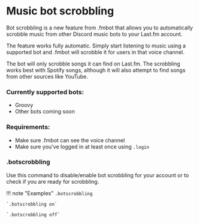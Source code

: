 # Music bot scrobbling

Bot scrobbling is a new feature from .fmbot that allows you to automatically scrobble music from other Discord music bots to your Last.fm account. 

The feature works fully automatic. Simply start listening to music using a supported bot and .fmbot will scrobble it for users in that voice channel.

The bot will only scrobble songs it can find on Last.fm. The scrobbling works best with Spotify songs, although it will also attempt to find songs from other sources like YouTube.

### Currently supported bots: 

* Groovy
* Other bots coming soon

### Requirements:

* Make sure .fmbot can see the voice channel
* Make sure you've logged in at least once using `.login`


### .botscrobbling

Use this command to disable/enable bot scrobbling for your account or to check if you are ready for scrobbling.

!!! note "Examples"
    `.botscrobbling`

    `.botscrobbling on`

    `.botscrobbling off`